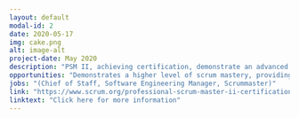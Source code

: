 ```yaml
---
layout: default
modal-id: 2
date: 2020-05-17
img: cake.png
alt: image-alt
project-date: May 2020
description: "PSM II, achieving certification, demonstrate an advanced level of Scrum mastery. Price $250.00"
opportunities: "Demonstrates a higher level of scrum mastery, providing more managerial scrum positions"
jobs: "(Chief of Staff, Software Engineering Manager, Scrummaster)"
link: "https://www.scrum.org/professional-scrum-master-ii-certification"
linktext: "Click here for more information"	
---
```

